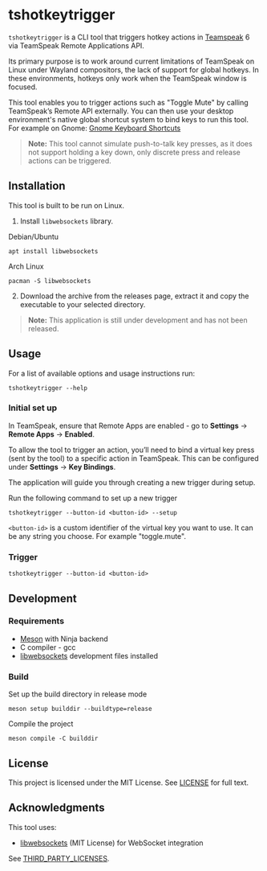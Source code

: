 # tshotkeytrigger

`tshotkeytrigger` is a CLI tool that triggers hotkey actions in [Teamspeak](https://teamspeak.com/) 6 via TeamSpeak Remote Applications API. 

Its primary purpose is to work around current limitations of TeamSpeak on Linux under Wayland compositors, the lack of support for global hotkeys. 
In these environments, hotkeys only work when the TeamSpeak window is focused.

This tool enables you to trigger actions such as "Toggle Mute" by calling TeamSpeak’s Remote API externally. You can then use your desktop environment's native global shortcut system to bind keys to run this tool.
For example on Gnome: [Gnome Keyboard Shortcuts](https://help.gnome.org/users/gnome-help/stable/keyboard-shortcuts-set.html.en)

> **Note:** This tool cannot simulate push-to-talk key presses, as it does not support holding a key down, only discrete press and release actions can be triggered.


## Installation

This tool is built to be run on Linux.

1. Install `libwebsockets` library.

Debian/Ubuntu
```
apt install libwebsockets
```

Arch Linux
```
pacman -S libwebsockets
```

2. Download the archive from the releases page, extract it and copy the executable to your selected directory.
> **Note:** This application is still under development and has not been released.


## Usage

For a list of available options and usage instructions run:
```
tshotkeytrigger --help
```

### Initial set up

In TeamSpeak, ensure that Remote Apps are enabled - go to **Settings** -> **Remote Apps** -> **Enabled**.

To allow the tool to trigger an action, you’ll need to bind a virtual key press (sent by the tool) to a specific action in TeamSpeak. This can be configured under **Settings** -> **Key Bindings**. 

The application will guide you through creating a new trigger during setup.

Run the following command to set up a new trigger
```
tshotkeytrigger --button-id <button-id> --setup
```

`<button-id>` is a custom identifier of the virtual key you want to use. It can be any string you choose. For example "toggle.mute".


### Trigger

```
tshotkeytrigger --button-id <button-id>
```

## Development

### Requirements

* [Meson](https://mesonbuild.com) with Ninja backend
* C compiler - gcc
* [libwebsockets](https://libwebsockets.org/) development files installed

### Build

Set up the build directory in release mode
```
meson setup builddir --buildtype=release
```

Compile the project
```
meson compile -C builddir
```

## License
This project is licensed under the MIT License. See [LICENSE](./LICENSE) for full text.


## Acknowledgments

This tool uses:
* [libwebsockets](https://libwebsockets.org/) (MIT License) for WebSocket integration

See [THIRD_PARTY_LICENSES](./THIRD_PARTY_LICENSES).
